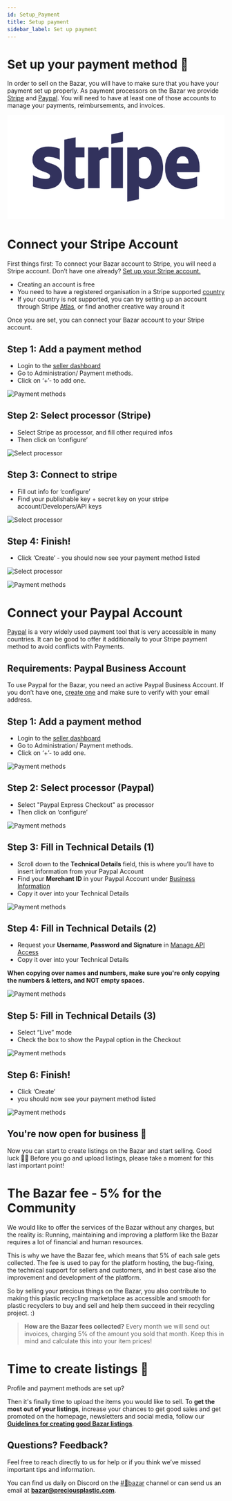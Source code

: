 ```yaml
---
id: Setup_Payment
title: Setup payment
sidebar_label: Set up payment
---
```


<style>
:root {
  --highlight: #f7b77b;
  --hover: #f7b77b;
}
</style>


# Set up your payment method 💸

In order to sell on the Bazar, you will have to make sure that you have your payment set up properly. As payment processors on the Bazar we provide [Stripe](https://stripe.com/en-gb-de) and [Paypal](https://paypal.com/). You will need to have at least one of those accounts to manage your payments, reimbursements, and invoices.


![Payment methods](../assets/Business/Stripelogo.png)

# Connect your Stripe Account

First things first: To connect your Bazar account to Stripe, you will need a Stripe account.
Don’t have one already? [Set up your Stripe account.](https://dashboard.stripe.com/register)

- Creating an account is free
- You need to have a registered organisation in a Stripe supported  [country](https://stripe.com/global)
- If your country is not supported, you can try setting up an account through Stripe [Atlas](https://stripe.com/atlas), or find another creative way around it

Once you are set, you can connect your Bazar account to your Stripe account.


## Step 1: Add a payment method

- Login to the [seller dashboard](https://newbazar.preciousplastic.com/my_admin_panel.php)
- Go to Administration/ Payment methods.
- Click on ‘+’- to add one.

![Payment methods](../assets/Business/Set%20up%20payment-1-payment%20methods.png)


## Step 2: Select processor (Stripe)

- Select Stripe as processor, and fill other required infos
- Then click on ‘configure’

![Select processor](../assets/Business/Set%20up%20payment-2-add%20method.png)


## Step 3: Connect to stripe

- Fill out info for ‘configure’
- Find your publishable key + secret key on your stripe account/Developers/API keys

![Select processor](../assets/Business/Set%20up%20payment-3-Config.png)


## Step 4: Finish!

- Click  ‘Create’ -  you should now see your payment method listed

![Select processor](../assets/Business/Set%20up%20payment-4-create.png) 

![Payment methods](../assets/Business/Paypallogo.png)

# Connect your Paypal Account

[Paypal](https://paypal.com/) is a very widely used payment tool that is very accessible in many countries. It can be good to offer it additionally to your Stripe payment method to avoid conflicts with Payments.

## Requirements: Paypal Business Account
To use Paypal for the Bazar, you need an active Paypal Business Account. 
If you don’t have one, [create one](https://www.paypal.com/bizsignup/#/checkAccount) and make sure to verify with your email address.

## Step 1: Add a payment method

- Login to the [seller dashboard](https://newbazar.preciousplastic.com/my_admin_panel.php)
- Go to Administration/ Payment methods.
- Click on ‘+’- to add one.

![Payment methods](../assets/Business/Set%20up%20payment-1-payment%20methods.png)


## Step 2: Select processor (Paypal)

- Select "Paypal Express Checkout" as processor
- Then click on ‘configure’

![Payment methods](../assets/Business/Set_up_paypal_1.png)

## Step 3: Fill in Technical Details (1)
- Scroll down to the **Technical Details** field, this is where you’ll have to insert information from your Paypal Account
- Find your **Merchant ID** in your Paypal Account under [Business Information](https://www.paypal.com/businessmanage/account/aboutBusiness)
- Copy it over into your Technical Details

![Payment methods](../assets/Business/Set_up_paypal_2.png)

## Step 4: Fill in Technical Details (2)
- Request your **Username, Password and Signature** in [Manage API Access](https://www.paypal.com/businessprofile/mytools/apiaccess/firstparty)
- Copy it over into your Technical Details

**When copying over names and numbers, make sure you're only copying the numbers & letters, and NOT empty spaces.**

![Payment methods](../assets/Business/Set_up_paypal_3.png)

## Step 5: Fill in Technical Details (3)
- Select “Live” mode 
- Check the box to show the Paypal option in the Checkout

![Payment methods](../assets/Business/Set_up_paypal_5.png)

## Step 6: Finish!
- Click  ‘Create’
- you should now see your payment method listed

![Payment methods](../assets/Business/Set_up_paypal_4.png)


## You're now open for business 🎉
Now you can start to create listings on the Bazar and start selling. Good luck 🙌🏼 Before you go and upload listings, please take a moment for this last important point!



# The Bazar fee - 5% for the Community
We would like to offer the services of the Bazar without any charges, but the reality is: Running, maintaining and improving a platform like the Bazar requires a lot of financial and human resources.

This is why we have the Bazar fee, which means that 5% of each sale gets collected.
The fee is used to pay for the platform hosting, the bug-fixing, the technical support for sellers and customers, and in best case also the improvement and development of the platform.

So by selling your precious things on the Bazar, you also contribute to making this plastic recycling marketplace as accessible and smooth for plastic recyclers to buy and sell and help them succeed in their recycling project. :)

> **How are the Bazar fees collected?** Every month we will send out invoices, charging 5% of the amount you sold that month. Keep this in mind and calculate this into your item prices!


# Time to create listings 🎁

Profile and payment methods are set up? 

Then it's finally time to upload the items you would like to sell. To **get the most out of your listings**, increase your chances to get good sales and get promoted on the homepage, newsletters and social media, follow our [**Guidelines for creating good Bazar listings**](https://community.preciousplastic.com/academy/business/Image_Size_Guidelines).

## Questions? Feedback?

Feel free to reach directly to us for help or if you think we’ve missed important tips and information.

You can find us daily on Discord on the [#🛒bazar](https://discord.com/channels/586676777334865928/1177318319443939348) channel or can send us an email at **bazar@preciousplastic.com**.